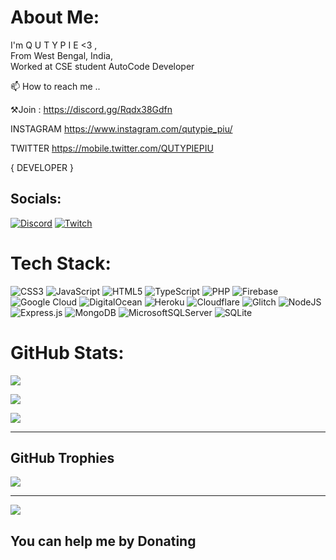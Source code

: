 






<!---
QUTYPIE/QUTYPIE is a ✨ special ✨ repository because its `README.md` (this file) appears on your GitHub profile.
You can click the Preview link to take a look at your changes.
--->
# About Me:

I'm Q U T Y P I E <3 ,<br>From West Bengal, India, <br>Worked at CSE student AutoCode Developer <br>

📫 How to reach me ..



⚒Join : https://discord.gg/Rqdx38Gdfn

INSTAGRAM https://www.instagram.com/qutypie_piu/

TWITTER https://mobile.twitter.com/QUTYPIEPIU

{ DEVELOPER }
##  Socials:

[![Discord](https://img.shields.io/badge/Discord-%237289DA.svg?logo=discord&logoColor=white)]( https://discord.gg/Rqdx38Gdfn) [![Twitch](https://img.shields.io/badge/Twitch-%239146FF.svg?logo=Twitch&logoColor=white)](https://twitch.tv/qutypie) 

# Tech Stack:

![CSS3](https://img.shields.io/badge/css3-%231572B6.svg?style=for-the-badge&logo=css3&logoColor=white) ![JavaScript](https://img.shields.io/badge/javascript-%23323330.svg?style=for-the-badge&logo=javascript&logoColor=%23F7DF1E) ![HTML5](https://img.shields.io/badge/html5-%23E34F26.svg?style=for-the-badge&logo=html5&logoColor=white) ![TypeScript](https://img.shields.io/badge/typescript-%23007ACC.svg?style=for-the-badge&logo=typescript&logoColor=white) ![PHP](https://img.shields.io/badge/php-%23777BB4.svg?style=for-the-badge&logo=php&logoColor=white) ![Firebase](https://img.shields.io/badge/firebase-%23039BE5.svg?style=for-the-badge&logo=firebase) ![Google Cloud](https://img.shields.io/badge/Google%20Cloud-%234285F4.svg?style=for-the-badge&logo=google-cloud&logoColor=white) ![DigitalOcean](https://img.shields.io/badge/DigitalOcean-%230167ff.svg?style=for-the-badge&logo=digitalOcean&logoColor=white) ![Heroku](https://img.shields.io/badge/heroku-%23430098.svg?style=for-the-badge&logo=heroku&logoColor=white) ![Cloudflare](https://img.shields.io/badge/Cloudflare-F38020?style=for-the-badge&logo=Cloudflare&logoColor=white) ![Glitch](https://img.shields.io/badge/glitch-%233333FF.svg?style=for-the-badge&logo=glitch&logoColor=white) ![NodeJS](https://img.shields.io/badge/node.js-6DA55F?style=for-the-badge&logo=node.js&logoColor=white) ![Express.js](https://img.shields.io/badge/express.js-%23404d59.svg?style=for-the-badge&logo=express&logoColor=%2361DAFB) ![MongoDB](https://img.shields.io/badge/MongoDB-%234ea94b.svg?style=for-the-badge&logo=mongodb&logoColor=white) ![MicrosoftSQLServer](https://img.shields.io/badge/Microsoft%20SQL%20Sever-CC2927?style=for-the-badge&logo=microsoft%20sql%20server&logoColor=white) ![SQLite](https://img.shields.io/badge/sqlite-%2307405e.svg?style=for-the-badge&logo=sqlite&logoColor=white)

# GitHub Stats:

![](https://github-readme-stats.vercel.app/api?username=QUTYPIE&theme=dark&hide_border=false&include_all_commits=true&count_private=true)<br/>

![](https://github-readme-streak-stats.herokuapp.com/?user=QUTYPIE&theme=dark&hide_border=false)<br/>

![](https://github-readme-stats.vercel.app/api/top-langs/?username=QUTYPIE&theme=dark&hide_border=false&include_all_commits=true&count_private=true&layout=compact)




---
##  GitHub Trophies

![](https://github-profile-trophy.vercel.app/?username=QUTYPIE&theme=radical&no-frame=false&no-bg=false&margin-w=4)

---

[![](https://visitcount.itsvg.in/api?id=QUTYPIE&icon=0&color=0)](https://visitcount.itsvg.in)

  ##  You can help me by Donating



  
